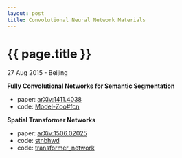 ```yaml
---
layout: post
title: Convolutional Neural Network Materials
---
```


{{ page.title }}
================

<p class="meta">27 Aug 2015 - Beijing</p>

**Fully Convolutional Networks for Semantic Segmentation**

- paper: [arXiv:1411.4038](http://arxiv.org/abs/1411.4038)
- code: [Model-Zoo#fcn](https://github.com/BVLC/caffe/wiki/Model-Zoo#fcn)

**Spatial Transformer Networks**

- paper: [arXiv:1506.02025](http://arxiv.org/abs/1506.02025)
- code: [stnbhwd](https://github.com/qassemoquab/stnbhwd)
- code: [transformer_network](https://github.com/skaae/transformer_network)
